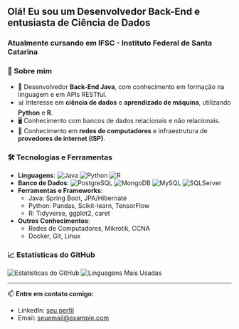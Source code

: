 ## Olá! Eu sou um Desenvolvedor Back-End e entusiasta de Ciência de Dados

### Atualmente cursando em IFSC - Instituto Federal de Santa Catarina

### 🚀 Sobre mim
- 🔹 Desenvolvedor **Back-End Java**, com conhecimento em formação na linguagem e em APIs RESTful.
- 📊 Interesse em **ciência de dados** e **aprendizado de máquina**, utilizando **Python** e **R**.
- 🖥️ Conhecimento com bancos de dados relacionais e não relacionais.
- 📡 Conhecimento em **redes de computadores** e infraestrutura de **provedores de internet (ISP)**.

### 🛠️ Tecnologias e Ferramentas

- **Linguagens**: ![Java](https://img.shields.io/badge/Java-%23ED8B00.svg?style=for-the-badge&logo=openjdk&logoColor=white) ![Python](https://img.shields.io/badge/Python-%2314354C.svg?style=for-the-badge&logo=python&logoColor=white) ![R](https://img.shields.io/badge/R-%23276DC3.svg?style=for-the-badge&logo=r&logoColor=white)
- **Banco de Dados**: ![PostgreSQL](https://img.shields.io/badge/PostgreSQL-%23336791.svg?style=for-the-badge&logo=postgresql&logoColor=white) ![MongoDB](https://img.shields.io/badge/MongoDB-%2347A248.svg?style=for-the-badge&logo=mongodb&logoColor=white) ![MySQL](https://img.shields.io/badge/MySQL-%2300758F.svg?style=for-the-badge&logo=mysql&logoColor=white) ![SQLServer](https://img.shields.io/badge/SQL%20Server-%23CC2927.svg?style=for-the-badge&logo=microsoftsqlserver&logoColor=white)
- **Ferramentas e Frameworks**:
  - Java: Spring Boot, JPA/Hibernate
  - Python: Pandas, Scikit-learn, TensorFlow
  - R: Tidyverse, ggplot2, caret
- **Outros Conhecimentos**:
  - Redes de Computadores, Mikrotik, CCNA
  - Docker, Git, Linux

### 📈 Estatísticas do GitHub

![Estatísticas do GitHub](https://github-readme-stats.vercel.app/api?username=Dxnilohecra&show_icons=true&theme=tokyonight)
![Linguagens Mais Usadas](https://github-readme-stats.vercel.app/api/top-langs/?username=Dxnilohecra&layout=compact&theme=tokyonight)

---

📫 **Entre em contato comigo:**
- LinkedIn: [seu perfil](https://www.linkedin.com/in/seu-perfil/)
- Email: [seuemail@example.com](mailto:seuemail@example.com)
